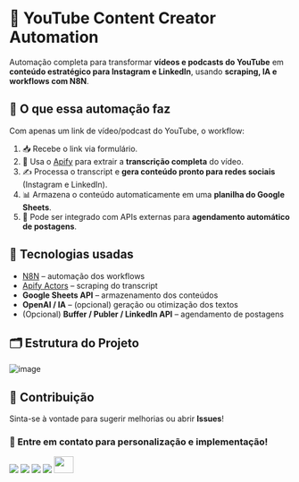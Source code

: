 # 🎯 YouTube Content Creator Automation

Automação completa para transformar **vídeos e podcasts do YouTube** em **conteúdo estratégico para Instagram e LinkedIn**, usando **scraping, IA e workflows com N8N**.

## 🚀 O que essa automação faz

Com apenas um link de vídeo/podcast do YouTube, o workflow:

1. 📥 Recebe o link via formulário.
2. 🧠 Usa o [Apify](https://apify.com/) para extrair a **transcrição completa** do vídeo.
3. ✍️ Processa o transcript e **gera conteúdo pronto para redes sociais** (Instagram e LinkedIn).
4. 📊 Armazena o conteúdo automaticamente em uma **planilha do Google Sheets**.
5. 📅 Pode ser integrado com APIs externas para **agendamento automático de postagens**.

## 🧠 Tecnologias usadas

- [N8N](https://n8n.io) – automação dos workflows
- [Apify Actors](https://apify.com/apify/youtube-transcript-scraper) – scraping do transcript
- **Google Sheets API** – armazenamento dos conteúdos
- **OpenAI / IA** – (opcional) geração ou otimização dos textos
- (Opcional) **Buffer / Publer / LinkedIn API** – agendamento de postagens

## 🗂️ Estrutura do Projeto

![image](https://github.com/user-attachments/assets/ff371dd0-6769-448a-8264-60695322ba39)

## 📌 Contribuição
Sinta-se à vontade para sugerir melhorias ou abrir **Issues**!

### 📌 Entre em contato para personalização e implementação!
<div> 
  <a href="https://github.com/bendogabriel" target="_blank"><img src="https://img.shields.io/badge/GitHub-100000?style=for-the-badge&logo=github&logoColor=white" target="_blank"></a>
  <a href="https://www.linkedin.com/in/gabriel-bendo" target="_blank"><img src="https://img.shields.io/badge/-LinkedIn-%230077B5?style=for-the-badge&logo=linkedin&logoColor=white" target="_blank"></a>
  <a href="https://instagram.com/agencianexateam" target="_blank"><img src="https://img.shields.io/badge/-Instagram-%23E4405F?style=for-the-badge&logo=instagram&logoColor=white" target="_blank"></a>
  <a href="mailto:gmbendo14@gmail.com"><img src="https://img.shields.io/badge/-Gmail-%23333?style=for-the-badge&logo=gmail&logoColor=white" target="_blank"></a>
  <a href="https://www.nexateam.com.br/homenexa" target="_blank"><img src="https://github.com/user-attachments/assets/d0c56062-1934-42ff-8712-514f7072d5f8" width="35px" height="30px"></a>

</div>
